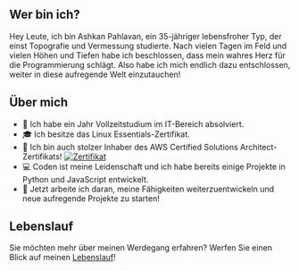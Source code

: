 ## Wer bin ich?

Hey Leute, ich bin Ashkan Pahlavan, ein 35-jähriger lebensfroher Typ, der einst Topografie und Vermessung studierte. Nach vielen Tagen im Feld und vielen Höhen und Tiefen habe ich beschlossen, dass mein wahres Herz für die Programmierung schlägt. Also habe ich mich endlich dazu entschlossen, weiter in diese aufregende Welt einzutauchen!

## Über mich

- 💼 Ich habe ein Jahr Vollzeitstudium im IT-Bereich absolviert.
- 🎓 Ich besitze das Linux Essentials-Zertifikat.
- 🌟 Ich bin auch stolzer Inhaber des AWS Certified Solutions Architect-Zertifikats! [![Zertifikat](https://www.credly.com/badges/2910fe4a-a949-4621-bd4e-5fdaf2fba1ae/public)](https://www.credly.com/badges/2910fe4a-a949-4621-bd4e-5fdaf2fba1ae/public)
- 💻 Coden ist meine Leidenschaft und ich habe bereits einige Projekte in Python und JavaScript entwickelt.
- 🚀 Jetzt arbeite ich daran, meine Fähigkeiten weiterzuentwickeln und neue aufregende Projekte zu starten!

## Lebenslauf

Sie möchten mehr über meinen Werdegang erfahren? Werfen Sie einen Blick auf meinen [Lebenslauf](https://ashkan-pahlavan.s3.eu-central-1.amazonaws.com/Lebenslauf.pdf)!




